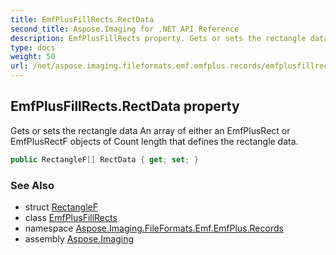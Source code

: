```yaml
---
title: EmfPlusFillRects.RectData
second_title: Aspose.Imaging for .NET API Reference
description: EmfPlusFillRects property. Gets or sets the rectangle data An array of either an EmfPlusRect or EmfPlusRectF objects of Count length that defines the rectangle data
type: docs
weight: 50
url: /net/aspose.imaging.fileformats.emf.emfplus.records/emfplusfillrects/rectdata/
---
```

## EmfPlusFillRects.RectData property

Gets or sets the rectangle data An array of either an EmfPlusRect or EmfPlusRectF objects of Count length that defines the rectangle data.

```csharp
public RectangleF[] RectData { get; set; }
```

### See Also

* struct [RectangleF](../../../aspose.imaging/rectanglef/)
* class [EmfPlusFillRects](../)
* namespace [Aspose.Imaging.FileFormats.Emf.EmfPlus.Records](../../emfplusfillrects/)
* assembly [Aspose.Imaging](../../../)


